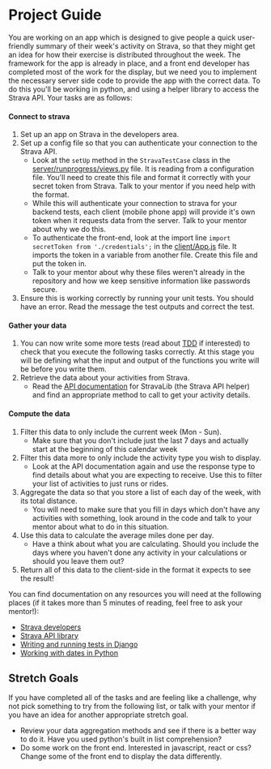 # Project Guide
You are working on an app which is designed to give people a quick user-friendly summary of their week's activity on Strava, so that they might get an idea for how their exercise is distributed throughout the week. The framework for the app is already in place, and a front end developer has completed most of the work for the display, but we need you to implement the necessary server side code to provide the app with the correct data. To do this you'll be working in python, and using a helper library to access the Strava API. Your tasks are as follows:
#### Connect to strava
1. Set up an app on Strava in the developers area.
1. Set up a config file so that you can authenticate your connection to the Strava API.
    * Look at the `setUp` method in the `StravaTestCase` class in the [server/runprogress/views.py](../server/runprogress/views.py) file. It is reading from a configuration file. You'll need to create this file and format it correctly with your secret token from Strava. Talk to your mentor if you need help with the format.
    * While this will authenticate your connection to strava for your backend tests, each client (mobile phone app) will provide it's own token when it requests data from the server. Talk to your mentor about why we do this.
    * To authenticate the front-end, look at the import line `import secretToken from './credentials';` in the [client/App.js](../client/App.js) file. It imports the token in a variable from another file. Create this file and put the token in.
    * Talk to your mentor about why these files weren't already in the repository and how we keep sensitive information like passwords secure.
1. Ensure this is working correctly by running your unit tests. You should have an error. Read the message the test outputs and correct the test.
#### Gather your data
1. You can now write some more tests (read about [TDD](https://en.wikipedia.org/wiki/Test-driven_development) if interested) to check that you execute the following tasks correctly. At this stage you will be defining what the input and output of the functions you write will be before you write them.
1. Retrieve the data about your activities from Strava.
    * Read the [API documentation](https://pythonhosted.org/stravalib/api.html) for StravaLib (the Strava API helper) and find an appropriate method to call to get your activity details.
#### Compute the data
1. Filter this data to only include the current week (Mon - Sun).
    * Make sure that you don't include just the last 7 days and actually start at the beginning of this calendar week
1. Filter this data more to only include the activity type you wish to display.
    * Look at the API documentation again and use the response type to find details about what you are expecting to receive. Use this to filter your list of activities to just runs or rides.
1. Aggregate the data so that you store a list of each day of the week, with its total distance.
    * You will need to make sure that you fill in days which don't have any activities with something, look around in the code and talk to your mentor about what to do in this situation.
1. Use this data to calculate the average miles done per day.
    * Have a think about what you are calculating. Should you include the days where you haven't done any activity in your calculations or should you leave them out?
1. Return all of this data to the client-side in the format it expects to see the result!

You can find documentation on any resources you will need at the following places (if it takes more than 5 minutes of reading, feel free to ask your mentor!):
* [Strava developers](https://developers.strava.com/)
* [Strava API library](https://pythonhosted.org/stravalib/api.html)
* [Writing and running tests in Django](https://docs.djangoproject.com/en/2.0/topics/testing/overview/)
* [Working with dates in Python](https://docs.python.org/2/library/datetime.html)

## Stretch Goals
If you have completed all of the tasks and are feeling like a challenge, why not pick something to try from the following list, or talk with your mentor if you have an idea for another appropriate stretch goal.
* Review your data aggregation methods and see if there is a better way to do it. Have you used python's built in list comprehension?
* Do some work on the front end. Interested in javascript, react or css? Change some of the front end to display the data differently.